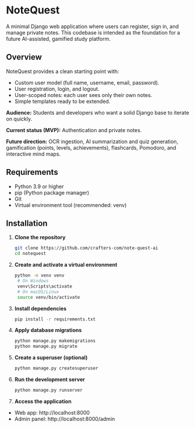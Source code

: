 # NoteQuest

A minimal Django web application where users can register, sign in, and manage private notes. This codebase is intended as the foundation for a future AI-assisted, gamified study platform.

## Overview

NoteQuest provides a clean starting point with:

- Custom user model (full name, username, email, password).
- User registration, login, and logout.
- User-scoped notes: each user sees only their own notes.
- Simple templates ready to be extended.

**Audience:** Students and developers who want a solid Django base to iterate on quickly.

**Current status (MVP):** Authentication and private notes.

**Future direction:** OCR ingestion, AI summarization and quiz generation, gamification (points, levels, achievements), flashcards, Pomodoro, and interactive mind maps.

## Requirements

- Python 3.9 or higher
- pip (Python package manager)
- Git
- Virtual environment tool (recommended: venv)

## Installation

1. **Clone the repository**
   ```bash
   git clone https://github.com/crafters-com/note-quest-ai
   cd notequest
   ```

2. **Create and activate a virtual environment**
   ```bash
   python -m venv venv
    # On Windows
    venv\Scripts\activate
    # On macOS/Linux
    source venv/bin/activate
   ```

3. **Install dependencies**
   ```bash
   pip install -r requirements.txt
   ```

4. **Apply database migrations**
   ```bash
   python manage.py makemigrations
   python manage.py migrate
   ```

5. **Create a superuser (optional)**
   ```bash
   python manage.py createsuperuser
   ```

6. **Run the development server**
   ```bash
   python manage.py runserver
   ```

7. **Access the application**
- Web app: http://localhost:8000
- Admin panel: http://localhost:8000/admin
